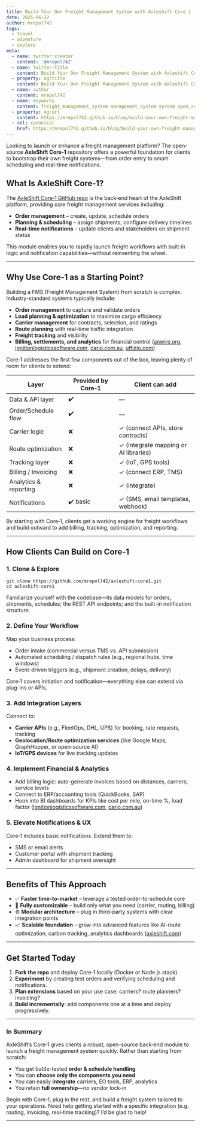 ```yaml
---
title: Build Your Own Freight Management System with Axleshift Core 1
date: 2025-06-22
author: mrepol742
tags:
  - travel
  - adventure
  - explore
meta:
  - name: twitter:creator
    content: '@mrepol742'
  - name: twitter:title
    content: Build Your Own Freight Management System with Axleshift Core 1
  - property: og:title
    content: Build Your Own Freight Management System with Axleshift Core 1
  - name: author
    content: mrepol742
  - name: keywords
    content: freight_management_system management_system system open_source
  - property: og:url
    content: https://mrepol742.github.io/blog/build-your-own-freight-management-system/
  - rel: canonical
    href: https://mrepol742.github.io/blog/build-your-own-freight-management-system/
---
```


Looking to launch or enhance a freight management platform? The open-source **AxleShift Core‑1** repository offers a powerful foundation for clients to bootstrap their own freight systems—from order entry to smart scheduling and real-time notifications.

## What Is AxleShift Core‑1?

The [AxleShift Core‑1 GitHub repo](https://github.com/mrepol742/axleshift-core1) is the back‑end heart of the AxleShift platform, providing core freight management services including:

* **Order management** – create, update, schedule orders
* **Planning & scheduling** – assign shipments, configure delivery timelines
* **Real‑time notifications** – update clients and stakeholders on shipment status

This module enables you to rapidly launch freight workflows with built‑in logic and notification capabilities—without reinventing the wheel.

---

## Why Use Core‑1 as a Starting Point?

Building a FMS (Freight Management System) from scratch is complex. Industry-standard systems typically include:

* **Order management** to capture and validate orders
* **Load planning & optimization** to maximize cargo efficiency
* **Carrier management** for contracts, selection, and ratings
* **Route planning** with real-time traffic integration
* **Freight tracking** and visibility
* **Billing, settlements, and analytics** for financial control ([anwire.org][1], [ignitionlogisticssoftware.com][2], [cario.com.au][3], [uffizio.com][4])

Core‑1 addresses the first few components out of the box, leaving plenty of room for clients to extend:

| Layer                 | Provided by Core‑1 | Client can add                        |
| --------------------- | ------------------ | ------------------------------------- |
| Data & API layer      | ✔️                 | —                                     |
| Order/Schedule flow   | ✔️                 | —                                     |
| Carrier logic         | ❌                  | ✓ (connect APIs, store contracts)     |
| Route optimization    | ❌                  | ✓ (integrate mapping or AI libraries) |
| Tracking layer        | ❌                  | ✓ (IoT, GPS tools)                    |
| Billing / Invoicing   | ❌                  | ✓ (connect ERP, TMS)                  |
| Analytics & reporting | ❌                  | ✓ (integrate)                |
| Notifications         | ✔️ basic           | ✓ (SMS, email templates, webhook)     |

By starting with Core‑1, clients get a working engine for freight workflows and build outward to add billing, tracking, optimization, and reporting.

---

## How Clients Can Build on Core‑1

### 1. Clone & Explore

```
git clone https://github.com/mrepol742/axleshift-core1.git
cd axleshift-core1
```

Familiarize yourself with the codebase—its data models for orders, shipments, schedules; the REST API endpoints; and the built-in notification structure.

### 2. Define Your Workflow

Map your business process:

* Order intake (commercial versus TMS vs. API submission)
* Automated scheduling / dispatch rules (e.g., regional hubs, time windows)
* Event-driven triggers (e.g., shipment creation, delays, delivery)

Core‑1 covers initiation and notification—everything else can extend via plug-ins or APIs.

### 3. Add Integration Layers

Connect to:

* **Carrier APIs** (e.g., FleetOps, DHL, UPS) for booking, rate requests, tracking
* **Geolocation/Route optimization services** (like Google Maps, GraphHopper, or open-source AI)
* **IoT/GPS devices** for live tracking updates

### 4. Implement Financial & Analytics

* Add billing logic: auto-generate invoices based on distances, carriers, service levels
* Connect to ERP/accounting tools (QuickBooks, SAP)
* Hook into BI dashboards for KPIs like cost per mile, on-time %, load factor ([ignitionlogisticssoftware.com][2], [cario.com.au][3])

### 5. Elevate Notifications & UX

Core‑1 includes basic notifications. Extend them to:

* SMS or email alerts
* Customer portal with shipment tracking
* Admin dashboard for shipment oversight

---

## Benefits of This Approach

* ✅ **Faster time-to-market** – leverage a tested order-to-schedule core
* 🔧 **Fully customizable** – build only what you need (carrier, routing, billing)
* ⚙️ **Modular architecture** – plug in third-party systems with clear integration points
* 📈 **Scalable foundation** – grow into advanced features like AI-route optimization, carbon tracking, analytics dashboards ([axleshift.com][5])

---

## Get Started Today

1. **Fork the repo** and deploy Core‑1 locally (Docker or Node.js stack).
2. **Experiment** by creating test orders and verifying scheduling and notifications.
3. **Plan extensions** based on your use case: carriers? route planners? invoicing?
4. **Build incrementally**: add components one at a time and deploy progressively.

---

### In Summary

AxleShift’s Core‑1 gives clients a robust, open-source back‑end module to launch a freight management system quickly. Rather than starting from scratch:

* You get battle-tested **order & schedule handling**
* You can **choose only the components you need**
* You can easily **integrate** carriers, EO tools, ERP, analytics
* You retain **full ownership**—no vendor lock-in

Begin with Core‑1, plug in the rest, and build a freight system tailored to your operations. Need help getting started with a specific integration (e.g. routing, invoicing, real‑time tracking)? I’d be glad to help!

---

[1]: https://anwire.org/understanding-the-key-components-of-a-freight-management-system/ "Understanding the Key Components of a Freight Management System"
[2]: https://www.ignitionlogisticssoftware.com/our-products/freight-parcel-management "Logistics Freight Management — Ignition Logistics Software"
[3]: https://cario.com.au/resources/what-is-a-freight-management-system-features-benefits-and-more "What Is a Freight Management System? Features, Benefits and More"
[4]: https://uffizio.com/blog/freight-management-system-what-you-need-to-know/ "Freight Management System: What You Need to Know?"
[5]: https://axleshift.com/ "Axleshift - Your Shipment Our Platform"
[6]: <https://github.com/mrepol742/axleshift-core1> "mrepol742/axleshift-core1 Connecting everyone with smarter, faster, and more secure shipping. From first mile to last, we move your world forward."

